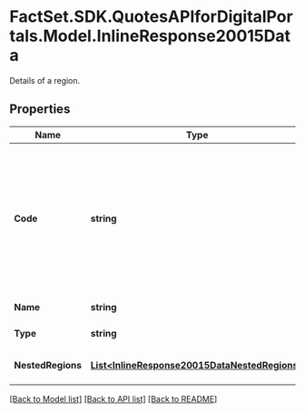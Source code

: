 # FactSet.SDK.QuotesAPIforDigitalPortals.Model.InlineResponse20015Data
Details of a region.

## Properties

Name | Type | Description | Notes
------------ | ------------- | ------------- | -------------
**Code** | **string** | ISO 3166-1 alpha-2 code of the country. This attribute is set for each country, may be set for miscellaneous regions and is empty for regions of other types. | [optional] 
**Name** | **string** | Name of the region. | [optional] 
**Type** | **string** | Type of the region. | [optional] 
**NestedRegions** | [**List&lt;InlineResponse20015DataNestedRegions&gt;**](InlineResponse20015DataNestedRegions.md) | Nested regions of this region. | [optional] 

[[Back to Model list]](../README.md#documentation-for-models) [[Back to API list]](../README.md#documentation-for-api-endpoints) [[Back to README]](../README.md)

